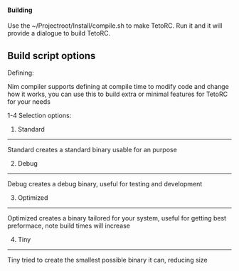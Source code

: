 #### Building

Use the ~/Projectroot/Install/compile.sh to make TetoRC.
Run it and it will provide a dialogue to build TetoRC.

## Build script options

Defining:

Nim compiler supports defining at compile time to modify code and change how it works, you can
use this to build extra or minimal features for TetoRC for your needs

1-4 Selection options:

1. Standard
-----------
Standard creates a standard binary usable for an purpose

2. Debug
--------
Debug creates a debug binary, useful for testing and development

3. Optimized
------------
Optimized creates a binary tailored for your system, useful
for getting best preformace, note build times will increase

4. Tiny
-------
Tiny tried to create the smallest possible binary it can, 
reducing size


